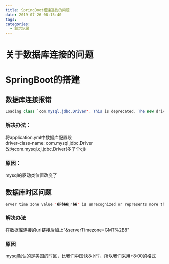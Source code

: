 ```yaml
---
title: SpringBoot搭建遇到的问题
date: 2019-07-26 08:15:40
tags:
categories: 
  - 踩坑记录
---
```

# 关于数据库连接的问题
<!--more-->
# SpringBoot的搭建
## 数据库连接报错
```Java
Loading class `com.mysql.jdbc.Driver'. This is deprecated. The new driver class is `com.mysql.cj.jdbc.Driver'. The driver is automatically registered via the SPI and manual loading of the driver class is generally unnecessary.
```
### 解决办法：  
将application.yml中数据库配置段  
driver-class-name:  com.mysql.jdbc.Driver&ensp;&ensp;&ensp;  
改为com.mysql.cj.jdbc.Driver(多了个cj)

### 原因：
mysql的驱动类位置改变了  

## 数据库时区问题
```java
erver time zone value '�й���׼ʱ��' is unrecognized or represents more than one time zone. You must configure either the server or JDBC driver (via the serverTimezone configuration property) to use a more specifc time zone value if you want to utilize time zone support.
```
### 解决办法
在数据库连接的url链接后加上"&serverTimezone=GMT%2B8"
### 原因
mysql默认的是美国的时区，比我们中国快8小时，所以我们采用+8:00的格式

